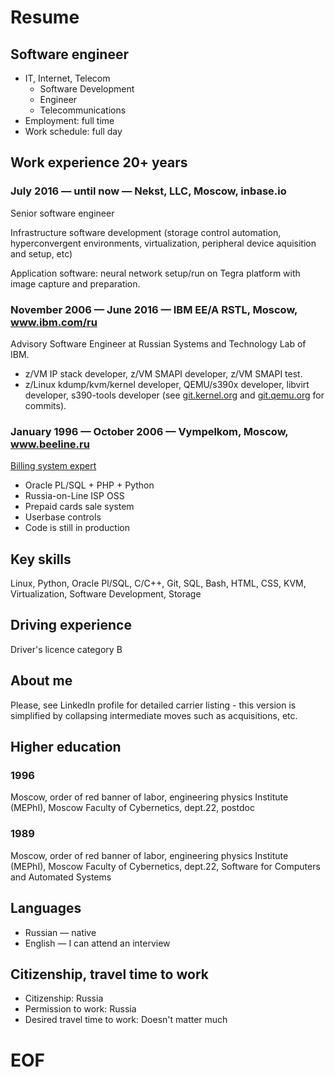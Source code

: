 # Resume

## Software engineer

- IT, Internet, Telecom
    - Software Development
    - Engineer
    - Telecommunications
- Employment: full time
- Work schedule: full day

## Work experience 20+ years

### July 2016 — until now — Nekst, LLC, Moscow, inbase.io

Senior software engineer

Infrastructure software development (storage control automation, hyperconvergent environments, virtualization, peripheral device aquisition and setup, etc)

Application software: neural network setup/run on Tegra platform with image capture and preparation.

### November 2006 — June 2016 — IBM EE/A RSTL, Moscow, www.ibm.com/ru

Advisory Software Engineer at Russian Systems and Technology Lab of IBM.

- z/VM IP stack developer, z/VM SMAPI developer, z/VM SMAPI test.
- z/Linux kdump/kvm/kernel developer, QEMU/s390x developer, libvirt developer, s390-tools developer (see [git.kernel.org](https://git.kernel.org/cgit/linux/kernel/git/torvalds/linux.git/log/?qt=grep&q=jno%40linux.vnet.ibm.com) and [git.qemu.org](http://git.qemu.org/?p=qemu.git&a=search&h=HEAD&st=commit&s=jno%40linux.vnet.ibm.com) for commits).

### January 1996 — October 2006 — Vympelkom, Moscow, www.beeline.ru

[Billing system expert](billing-works.md)

- Oracle PL/SQL + PHP + Python
- Russia-on-Line ISP OSS
- Prepaid cards sale system
- Userbase controls
- Code is still in production

## Key skills

Linux, Python, Oracle Pl/SQL, C/C++, Git, SQL, Bash, HTML, CSS, KVM, Virtualization, Software Development, Storage

## Driving experience

Driver's licence category B

## About me

Please, see LinkedIn profile for detailed carrier listing - this version is simplified by collapsing intermediate moves such as acquisitions, etc.

## Higher education

### 1996
Moscow, order of red banner of labor, engineering physics Institute (MEPhI), Moscow
Faculty of Cybernetics, dept.22, postdoc

### 1989
Moscow, order of red banner of labor, engineering physics Institute (MEPhI), Moscow
Faculty of Cybernetics, dept.22, Software for Computers and Automated Systems

## Languages

- Russian — native
- English — I can attend an interview

## Citizenship, travel time to work

- Citizenship: Russia
- Permission to work: Russia
- Desired travel time to work: Doesn't matter much

# EOF #
